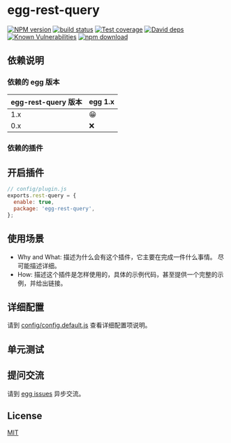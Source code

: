 # egg-rest-query

[![NPM version][npm-image]][npm-url]
[![build status][travis-image]][travis-url]
[![Test coverage][codecov-image]][codecov-url]
[![David deps][david-image]][david-url]
[![Known Vulnerabilities][snyk-image]][snyk-url]
[![npm download][download-image]][download-url]

[npm-image]: https://img.shields.io/npm/v/egg-rest-query.svg?style=flat-square
[npm-url]: https://npmjs.org/package/egg-rest-query
[travis-image]: https://img.shields.io/travis/eggjs/egg-rest-query.svg?style=flat-square
[travis-url]: https://travis-ci.org/eggjs/egg-rest-query
[codecov-image]: https://img.shields.io/codecov/c/github/eggjs/egg-rest-query.svg?style=flat-square
[codecov-url]: https://codecov.io/github/eggjs/egg-rest-query?branch=master
[david-image]: https://img.shields.io/david/eggjs/egg-rest-query.svg?style=flat-square
[david-url]: https://david-dm.org/eggjs/egg-rest-query
[snyk-image]: https://snyk.io/test/npm/egg-rest-query/badge.svg?style=flat-square
[snyk-url]: https://snyk.io/test/npm/egg-rest-query
[download-image]: https://img.shields.io/npm/dm/egg-rest-query.svg?style=flat-square
[download-url]: https://npmjs.org/package/egg-rest-query

<!--
Description here.
-->

## 依赖说明

### 依赖的 egg 版本

egg-rest-query 版本 | egg 1.x
--- | ---
1.x | 😁
0.x | ❌

### 依赖的插件
<!--

如果有依赖其它插件，请在这里特别说明。如

- security
- multipart

-->

## 开启插件

```js
// config/plugin.js
exports.rest-query = {
  enable: true,
  package: 'egg-rest-query',
};
```

## 使用场景

- Why and What: 描述为什么会有这个插件，它主要在完成一件什么事情。
尽可能描述详细。
- How: 描述这个插件是怎样使用的，具体的示例代码，甚至提供一个完整的示例，并给出链接。

## 详细配置

请到 [config/config.default.js](config/config.default.js) 查看详细配置项说明。

## 单元测试

<!-- 描述如何在单元测试中使用此插件，例如 schedule 如何触发。无则省略。-->

## 提问交流

请到 [egg issues](https://github.com/eggjs/egg/issues) 异步交流。

## License

[MIT](LICENSE)
